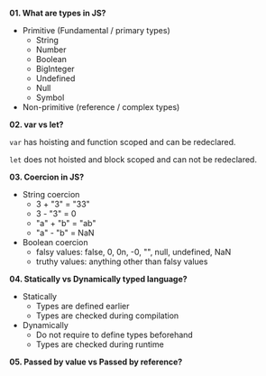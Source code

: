 **01. What are types in JS?**

- Primitive (Fundamental / primary types)
  - String
  - Number
  - Boolean
  - BigInteger
  - Undefined
  - Null
  - Symbol
- Non-primitive (reference / complex types)

**02. var vs let?**

`var` has hoisting and function scoped and can be redeclared.

`let` does not hoisted and block scoped and can not be redeclared.

**03. Coercion in JS?**

- String coercion
  - 3 + "3" = "33"
  - 3 - "3" = 0
  - "a" + "b" = "ab"
  - "a" - "b" = NaN
- Boolean coercion
  - falsy values: false, 0, 0n, -0, "", null, undefined, NaN
  - truthy values: anything other than falsy values

**04. Statically vs Dynamically typed language?**

- Statically
  - Types are defined earlier
  - Types are checked during compilation
- Dynamically
  - Do not require to define types beforehand
  - Types are checked during runtime

**05. Passed by value vs Passed by reference?**


